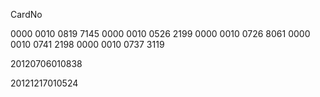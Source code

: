 


CardNo

0000 0010 0819 7145
0000 0010 0526 2199
0000 0010 0726 8061
0000 0010 0741 2198
0000 0010 0737 3119



20120706010838

20121217010524